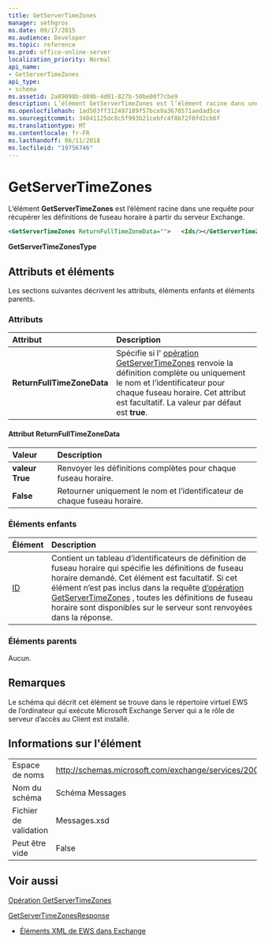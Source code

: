 ```yaml
---
title: GetServerTimeZones
manager: sethgros
ms.date: 09/17/2015
ms.audience: Developer
ms.topic: reference
ms.prod: office-online-server
localization_priority: Normal
api_name:
- GetServerTimeZones
api_type:
- schema
ms.assetid: 2a89098b-d89b-4d01-827b-50be00f7cbe9
description: L’élément GetServerTimeZones est l’élément racine dans une requête pour récupérer les définitions de fuseau horaire à partir du serveur Exchange.
ms.openlocfilehash: 1ad503ff312497189f57bce9a3670571aedad5ce
ms.sourcegitcommit: 34041125dc8c5f993b21cebfc4f8b72f0fd2cb6f
ms.translationtype: MT
ms.contentlocale: fr-FR
ms.lasthandoff: 06/11/2018
ms.locfileid: "19756746"
---
```

# <a name="getservertimezones"></a>GetServerTimeZones

L’élément **GetServerTimeZones** est l’élément racine dans une requête pour récupérer les définitions de fuseau horaire à partir du serveur Exchange. 
  
```xml
<GetServerTimeZones ReturnFullTimeZoneData="">   <Ids/></GetServerTimeZones>
```

 **GetServerTimeZonesType**
## <a name="attributes-and-elements"></a>Attributs et éléments

Les sections suivantes décrivent les attributs, éléments enfants et éléments parents.
  
### <a name="attributes"></a>Attributs

|**Attribut**|**Description**|
|:-----|:-----|
|**ReturnFullTimeZoneData** <br/> |Spécifie si l' [opération GetServerTimeZones](getservertimezones-operation.md) renvoie la définition complète ou uniquement le nom et l’identificateur pour chaque fuseau horaire. Cet attribut est facultatif. La valeur par défaut est **true**.  <br/> |
   
#### <a name="returnfulltimezonedata-attribute"></a>Attribut ReturnFullTimeZoneData

|**Valeur**|**Description**|
|:-----|:-----|
|**valeur True** <br/> |Renvoyer les définitions complètes pour chaque fuseau horaire.  <br/> |
|**False** <br/> |Retourner uniquement le nom et l’identificateur de chaque fuseau horaire.  <br/> |
   
### <a name="child-elements"></a>Éléments enfants

|**Élément**|**Description**|
|:-----|:-----|
|[ID](ids.md) <br/> |Contient un tableau d’identificateurs de définition de fuseau horaire qui spécifie les définitions de fuseau horaire demandé. Cet élément est facultatif. Si cet élément n’est pas inclus dans la requête [d’opération GetServerTimeZones](getservertimezones-operation.md) , toutes les définitions de fuseau horaire sont disponibles sur le serveur sont renvoyées dans la réponse.  <br/> |
   
### <a name="parent-elements"></a>Éléments parents

Aucun.
  
## <a name="remarks"></a>Remarques

Le schéma qui décrit cet élément se trouve dans le répertoire virtuel EWS de l’ordinateur qui exécute Microsoft Exchange Server qui a le rôle de serveur d’accès au Client est installé.
  
## <a name="element-information"></a>Informations sur l'élément

|||
|:-----|:-----|
|Espace de noms  <br/> |http://schemas.microsoft.com/exchange/services/2006/messages  <br/> |
|Nom du schéma  <br/> |Schéma Messages  <br/> |
|Fichier de validation  <br/> |Messages.xsd  <br/> |
|Peut être vide  <br/> |False  <br/> |
   
## <a name="see-also"></a>Voir aussi



[Opération GetServerTimeZones](getservertimezones-operation.md)
  
[GetServerTimeZonesResponse](getservertimezonesresponse.md)


- [Éléments XML de EWS dans Exchange](ews-xml-elements-in-exchange.md)

